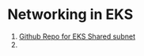 # Networking in EKS

1. [Github Repo for EKS Shared subnet](https://github.com/aws-samples/eks-shared-subnets)
2. 
